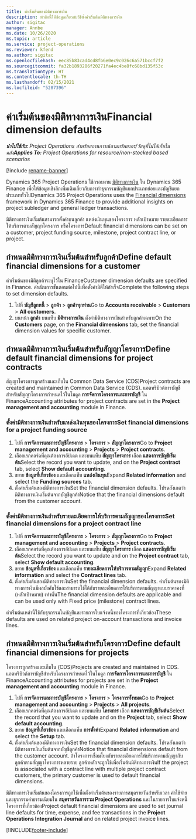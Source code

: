 ```yaml
---
title: ค่าเริ่มต้นของมิติทางการเงิน
description: หัวข้อนี้ให้ข้อมูลเกี่ยวกับวิธีตั้งค่าเริ่มต้นมิติทางการเงิน
author: sigitac
manager: Annbe
ms.date: 10/26/2020
ms.topic: article
ms.service: project-operations
ms.reviewer: kfend
ms.author: sigitac
ms.openlocfilehash: eec85b83cad4cd8fb6e0ec9c026c6a571bccf7f2
ms.sourcegitcommit: fa32b1893286f20271fa4ec4be8fc68bd135f53c
ms.translationtype: HT
ms.contentlocale: th-TH
ms.lasthandoff: 02/15/2021
ms.locfileid: "5287396"
---
```

# <a name="financial-dimension-defaults"></a><span data-ttu-id="8cfdd-103">ค่าเริ่มต้นของมิติทางการเงิน</span><span class="sxs-lookup"><span data-stu-id="8cfdd-103">Financial dimension defaults</span></span>

<span data-ttu-id="8cfdd-104">_**นำไปใช้กับ:** Project Operations สำหรับสถานการณ์ตามทรัพยากร/วัสดุที่ไม่ได้เก็บในคลัง_</span><span class="sxs-lookup"><span data-stu-id="8cfdd-104">_**Applies To:** Project Operations for resource/non-stocked based scenarios_</span></span>

[!include [rename-banner](~/includes/cc-data-platform-banner.md)]

<span data-ttu-id="8cfdd-105">Dynamics 365 Project Operations ใช้กรอบงาน [มิติทางการเงิน](https://docs.microsoft.com/dynamics365/finance/general-ledger/financial-dimensions) ใน Dynamics 365 Finance เพื่อให้ข้อมูลเชิงลึกเพิ่มเติมเกี่ยวกับการทำธุรกรรมบัญชีแยกประเภทย่อยและบัญชีแยกประเภททั่วไป</span><span class="sxs-lookup"><span data-stu-id="8cfdd-105">Dynamics 365 Project Operations uses the [Financial dimensions](https://docs.microsoft.com/dynamics365/finance/general-ledger/financial-dimensions) framework in Dynamics 365 Finance to provide additional insights on project subledger and general ledger transactions.</span></span>

<span data-ttu-id="8cfdd-106">มิติทางการเงินเริ่มต้นสามารถตั้งค่าบนลูกค้า แหล่งเงินทุนของโครงการ หลักเป้าหมาย รายละเอียดการให้บริการตามสัญญาโครงการ หรือโครงการ</span><span class="sxs-lookup"><span data-stu-id="8cfdd-106">Default financial dimensions can be set on a customer, project funding source, milestone, project contract line, or project.</span></span>

## <a name="define-default-financial-dimensions-for-a-customer"></a><span data-ttu-id="8cfdd-107">กำหนดมิติทางการเงินเริ่มต้นสำหรับลูกค้า</span><span class="sxs-lookup"><span data-stu-id="8cfdd-107">Define default financial dimensions for a customer</span></span>

<span data-ttu-id="8cfdd-108">ค่าเริ่มต้นของมิติลูกค้าระบุไว้ใน Finance</span><span class="sxs-lookup"><span data-stu-id="8cfdd-108">Customer dimension defaults are specified in Finance.</span></span> <span data-ttu-id="8cfdd-109">ดำเนินการขั้นตอนต่อไปนี้เพื่อตั้งค่ามิติให้สำเร็จ</span><span class="sxs-lookup"><span data-stu-id="8cfdd-109">Complete the following steps to set dimension defaults.</span></span>

1. <span data-ttu-id="8cfdd-110">ไปที่ **บัญชีลูกหนี้** > **ลูกค้า** > **ลูกค้าทุกท่าน**</span><span class="sxs-lookup"><span data-stu-id="8cfdd-110">Go to **Accounts receivable** > **Customers** > **All customers**.</span></span>
2. <span data-ttu-id="8cfdd-111">บนหน้า **ลูกค้า** บนแท็บ **มิติทางการเงิน** ตั้งค่ามิติทางการเงินสำหรับลูกค้าเฉพาะ</span><span class="sxs-lookup"><span data-stu-id="8cfdd-111">On the **Customers** page, on the **Financial dimensions** tab, set the financial dimension values for specific customer.</span></span>

## <a name="define-default-financial-dimensions-for-project-contracts"></a><span data-ttu-id="8cfdd-112">กำหนดมิติทางการเงินเริ่มต้นสำหรับสัญญาโครงการ</span><span class="sxs-lookup"><span data-stu-id="8cfdd-112">Define default financial dimensions for project contracts</span></span>

<span data-ttu-id="8cfdd-113">สัญญาโครงการถูกสร้างและเก็บใน Common Data Service (CDS)</span><span class="sxs-lookup"><span data-stu-id="8cfdd-113">Project contracts are created and maintained in Common Data Service (CDS).</span></span> <span data-ttu-id="8cfdd-114">แอตทริบิวต์การบัญชีสำหรับสัญญาโครงการกำหนดไว้ในโมดูล **การจัดการโครงการและการบัญชี** ใน Finance</span><span class="sxs-lookup"><span data-stu-id="8cfdd-114">Accounting attributes for project contracts are set in the **Project management and accounting** module in Finance.</span></span>

### <a name="set-financial-dimensions-for-a-project-funding-source"></a><span data-ttu-id="8cfdd-115">ตั้งค่ามิติทางการเงินสำหรับแหล่งเงินทุนของโครงการ</span><span class="sxs-lookup"><span data-stu-id="8cfdd-115">Set financial dimensions for a project funding source</span></span>

1. <span data-ttu-id="8cfdd-116">ไปที่ **การจัดการและการบัญชีโครงการ** > **โครงการ** > **สัญญาโครงการ**</span><span class="sxs-lookup"><span data-stu-id="8cfdd-116">Go to **Project management and accounting** > **Projects** > **Project contracts**.</span></span>
2. <span data-ttu-id="8cfdd-117">เลือกเรกคอร์ดที่คุณต้องการอัปเดต และบนแท็บ **สัญญาโครงการ** เลือก **แสดงการบัญชีเริ่มต้น**</span><span class="sxs-lookup"><span data-stu-id="8cfdd-117">Select the record you want to update, and on the **Project contract** tab, select **Show default accounting**.</span></span>
3. <span data-ttu-id="8cfdd-118">ขยาย **ข้อมูลที่เกี่ยวข้อง** และเลือกแท็บ **แหล่งเงินทุน**</span><span class="sxs-lookup"><span data-stu-id="8cfdd-118">Expand **Related information** and select the **Funding sources** tab.</span></span>
4. <span data-ttu-id="8cfdd-119">ตั้งค่าเริ่มต้นของมิติทางการเงิน</span><span class="sxs-lookup"><span data-stu-id="8cfdd-119">Set the financial dimension defaults.</span></span> <span data-ttu-id="8cfdd-120">โปรดสังเกตว่ามิติทางการเงินเริ่มต้นจากบัญชีลูกค้า</span><span class="sxs-lookup"><span data-stu-id="8cfdd-120">Notice that the financial dimensions default from the customer account.</span></span>

### <a name="set-financial-dimensions-for-a-project-contract-line"></a><span data-ttu-id="8cfdd-121">ตั้งค่ามิติทางการเงินสำหรับรายละเอียดการให้บริการตามสัญญาของโครงการ</span><span class="sxs-lookup"><span data-stu-id="8cfdd-121">Set financial dimensions for a project contract line</span></span>

1. <span data-ttu-id="8cfdd-122">ไปที่ **การจัดการและการบัญชีโครงการ** > **โครงการ** > **สัญญาโครงการ**</span><span class="sxs-lookup"><span data-stu-id="8cfdd-122">Go to **Project management and accounting** > **Projects** > **Project contracts**.</span></span>
2. <span data-ttu-id="8cfdd-123">เลือกเรกคอร์ดที่คุณต้องการอัปเดต และบนแท็บ **สัญญาโครงการ** เลือก **แสดงการบัญชีเริ่มต้น**</span><span class="sxs-lookup"><span data-stu-id="8cfdd-123">Select the record you want to update and on the **Project contract** tab, select **Show default accounting**.</span></span>
3. <span data-ttu-id="8cfdd-124">ขยาย **ข้อมูลที่เกี่ยวข้อง** และเลือกแท็บ **รายละเอียดการให้บริการตามสัญญา**</span><span class="sxs-lookup"><span data-stu-id="8cfdd-124">Expand **Related information** and select the **Contract lines** tab.</span></span>
4. <span data-ttu-id="8cfdd-125">ตั้งค่าเริ่มต้นของมิติทางการเงิน</span><span class="sxs-lookup"><span data-stu-id="8cfdd-125">Set the financial dimension defaults.</span></span> <span data-ttu-id="8cfdd-126">ค่าเริ่มต้นของมิติทางการเงินมีผลบังคับใช้และสามารถใช้ได้กับรายละเอียดการให้บริการตามสัญญาแบบราคาคงที่ (หลักเป้าหมาย) เท่านั้น</span><span class="sxs-lookup"><span data-stu-id="8cfdd-126">The financial dimension defaults are applicable and can be used only with Fixed price (milestone) contract lines.</span></span>

<span data-ttu-id="8cfdd-127">ค่าเริ่มต้นเหล่านี้ใช้กับธุรกรรมในบัญชีและรายการใบแจ้งหนี้ของโครงการที่เกี่ยวข้อง</span><span class="sxs-lookup"><span data-stu-id="8cfdd-127">These defaults are used on related project on-account transactions and invoice lines.</span></span>

## <a name="define-default-financial-dimensions-for-projects"></a><span data-ttu-id="8cfdd-128">กำหนดมิติทางการเงินเริ่มต้นสำหรับโครงการ</span><span class="sxs-lookup"><span data-stu-id="8cfdd-128">Define default financial dimensions for projects</span></span>

<span data-ttu-id="8cfdd-129">โครงการถูกสร้างและเก็บใน (CDS)</span><span class="sxs-lookup"><span data-stu-id="8cfdd-129">Projects are created and maintained in CDS.</span></span> <span data-ttu-id="8cfdd-130">แอตทริบิวต์การบัญชีสำหรับโครงการกำหนดไว้ในโมดูล **การจัดการโครงการและการบัญชี** ใน Finance</span><span class="sxs-lookup"><span data-stu-id="8cfdd-130">Accounting attributes for projects are set in the **Project management and accounting** module in Finance.</span></span>

1. <span data-ttu-id="8cfdd-131">ไปที่ **การจัดการและการบัญชีโครงการ** > **โครงการ** > **โครงการทั้งหมด**</span><span class="sxs-lookup"><span data-stu-id="8cfdd-131">Go to **Project management and accounting** > **Projects** > **All projects**.</span></span>
2. <span data-ttu-id="8cfdd-132">เลือกเรกคอร์ดที่คุณต้องการอัปเดต และบนแท็บ **โครงการ** เลือก **แสดงการบัญชีเริ่มต้น**</span><span class="sxs-lookup"><span data-stu-id="8cfdd-132">Select the record that you want to update and on the **Project** tab, select **Show default accounting**.</span></span>
3. <span data-ttu-id="8cfdd-133">ขยาย **ข้อมูลที่เกี่ยวข้อง** และเลือกแท็บ **การตั้งค่า**</span><span class="sxs-lookup"><span data-stu-id="8cfdd-133">Expand **Related information** and select the **Setup** tab.</span></span>
4. <span data-ttu-id="8cfdd-134">ตั้งค่าเริ่มต้นของมิติทางการเงิน</span><span class="sxs-lookup"><span data-stu-id="8cfdd-134">Set the financial dimension defaults.</span></span> <span data-ttu-id="8cfdd-135">โปรดสังเกตว่ามิติทางการเงินเริ่มต้นจากบัญชีลูกค้า</span><span class="sxs-lookup"><span data-stu-id="8cfdd-135">Notice that financial dimensions default from the customer account.</span></span> <span data-ttu-id="8cfdd-136">ถ้าโครงการเชื่อมโยงกับรายละเอียดการให้บริการตามสัญญากับลูกค้าตามสัญญาโครงการหลายราย ลูกค้าหลักจะถูกใช้เพื่อเริ่มต้นมิติทางการเงิน</span><span class="sxs-lookup"><span data-stu-id="8cfdd-136">If the project is associated with a contract line with multiple project contract customers, the primary customer is used to default financial dimensions.</span></span>

<span data-ttu-id="8cfdd-137">มิติทางการเงินเริ่มต้นของโครงการถูกใช้เพื่อตั้งค่าเริ่มต้นของรายการสมุดรายวันสำหรับเวลา ค่าใช้จ่าย และธุรกรรมค่าธรรมเนียมใน **สมุดรายวันการรวม Project Operations** และในรายการใบแจ้งหนี้โครงการที่เกี่ยวข้อง</span><span class="sxs-lookup"><span data-stu-id="8cfdd-137">Project default financial dimensions are used to set journal line defaults for time, expense, and fee transactions in the **Project Operations Integration Journal** and on related project invoice lines.</span></span>


[!INCLUDE[footer-include](../includes/footer-banner.md)]